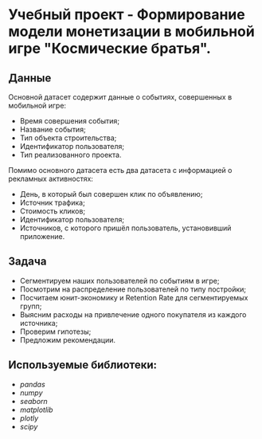 # Учебный проект - Формирование модели монетизации в мобильной игре "Космические братья".


## Данные

Основной датасет содержит данные о событиях, совершенных в мобильной игре:
- Время совершения события;
- Название события;
- Тип объекта строительства;
- Идентификатор пользователя;
- Тип реализованного проекта.

Помимо основного датасета есть два датасета с информацией о рекламных активностях:
- День, в который был совершен клик по объявлению;
- Источник трафика;
- Стоимость кликов;
- Идентификатор пользователя;
- Источников, с которого пришёл пользователь, установивший приложение.

## Задача

- Сегментируем наших пользователей по событиям в игре;
- Посмотрим на распределение пользователей по типу постройки;
- Посчитаем юнит-экономику и Retention Rate для сегментируемых групп;
- Выясним расходы на привлечение одного покупателя из каждого источника;
- Проверим гипотезы;
- Предложим рекомендации.

## Используемые библиотеки:
- *pandas*
- *numpy*
- *seaborn*
- *matplotlib*
- *plotly*
- *scipy*
